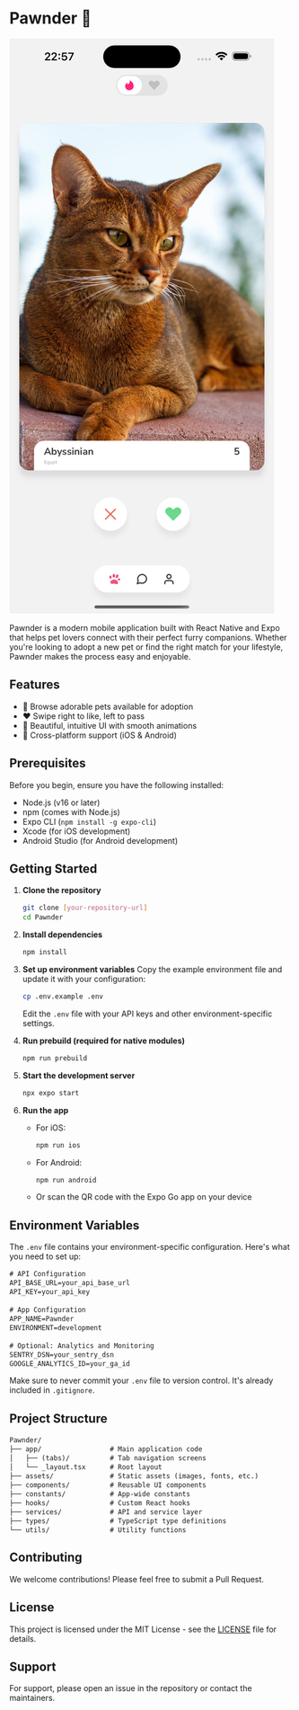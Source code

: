 # Pawnder 🐾

![Pawnder Screenshot](./screenshot.png)

Pawnder is a modern mobile application built with React Native and Expo that helps pet lovers connect with their perfect furry companions. Whether you're looking to adopt a new pet or find the right match for your lifestyle, Pawnder makes the process easy and enjoyable.

## Features

- 🐶 Browse adorable pets available for adoption
- ❤️ Swipe right to like, left to pass
- 📱 Beautiful, intuitive UI with smooth animations
- 📱 Cross-platform support (iOS & Android)

## Prerequisites

Before you begin, ensure you have the following installed:

- Node.js (v16 or later)
- npm (comes with Node.js)
- Expo CLI (`npm install -g expo-cli`)
- Xcode (for iOS development)
- Android Studio (for Android development)

## Getting Started

1. **Clone the repository**

   ```bash
   git clone [your-repository-url]
   cd Pawnder
   ```

2. **Install dependencies**

   ```bash
   npm install
   ```

3. **Set up environment variables**
   Copy the example environment file and update it with your configuration:

   ```bash
   cp .env.example .env
   ```

   Edit the `.env` file with your API keys and other environment-specific settings.

4. **Run prebuild (required for native modules)**

   ```bash
   npm run prebuild
   ```

5. **Start the development server**

   ```bash
   npx expo start
   ```

6. **Run the app**
   - For iOS:
     ```bash
     npm run ios
     ```
   - For Android:
     ```bash
     npm run android
     ```
   - Or scan the QR code with the Expo Go app on your device

## Environment Variables

The `.env` file contains your environment-specific configuration. Here's what you need to set up:

```
# API Configuration
API_BASE_URL=your_api_base_url
API_KEY=your_api_key

# App Configuration
APP_NAME=Pawnder
ENVIRONMENT=development

# Optional: Analytics and Monitoring
SENTRY_DSN=your_sentry_dsn
GOOGLE_ANALYTICS_ID=your_ga_id
```

Make sure to never commit your `.env` file to version control. It's already included in `.gitignore`.

## Project Structure

```
Pawnder/
├── app/                 # Main application code
│   ├── (tabs)/          # Tab navigation screens
│   └── _layout.tsx      # Root layout
├── assets/              # Static assets (images, fonts, etc.)
├── components/          # Reusable UI components
├── constants/           # App-wide constants
├── hooks/               # Custom React hooks
├── services/            # API and service layer
├── types/               # TypeScript type definitions
└── utils/               # Utility functions
```

## Contributing

We welcome contributions! Please feel free to submit a Pull Request.

## License

This project is licensed under the MIT License - see the [LICENSE](LICENSE) file for details.

## Support

For support, please open an issue in the repository or contact the maintainers.
